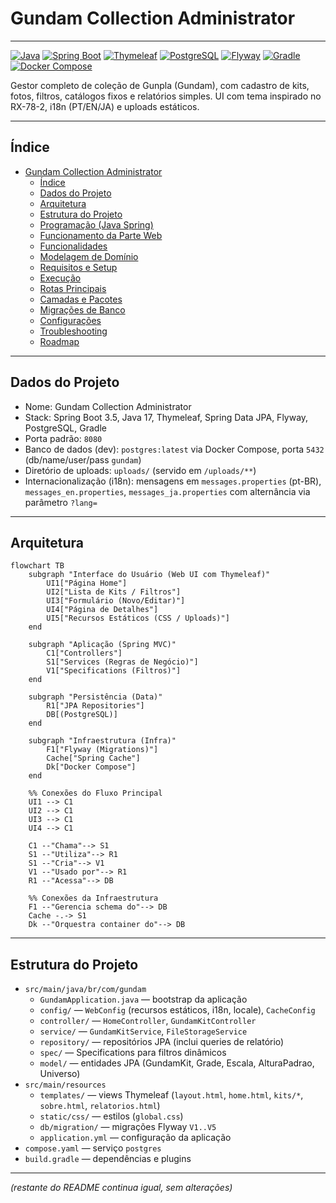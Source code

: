 # Gundam Collection Administrator

---

[![Java](https://img.shields.io/badge/Java-17-007396?logo=openjdk&logoColor=white)](https://adoptium.net)
[![Spring Boot](https://img.shields.io/badge/Spring%20Boot-3.5.x-6DB33F?logo=spring-boot&logoColor=white)](https://spring.io/projects/spring-boot)
[![Thymeleaf](https://img.shields.io/badge/Thymeleaf-3.x-005F0F?logo=thymeleaf&logoColor=white)](https://www.thymeleaf.org/)
[![PostgreSQL](https://img.shields.io/badge/PostgreSQL-17-336791?logo=postgresql&logoColor=white)](https://www.postgresql.org/)
[![Flyway](https://img.shields.io/badge/Flyway-11.x-CC0200?logo=flyway&logoColor=white)](https://flywaydb.org/)
[![Gradle](https://img.shields.io/badge/Gradle-8.x-02303A?logo=gradle&logoColor=white)](https://gradle.org/)
[![Docker Compose](https://img.shields.io/badge/Docker%20Compose-OK-2496ED?logo=docker&logoColor=white)](https://docs.docker.com/compose/)

Gestor completo de coleção de Gunpla (Gundam), com cadastro de kits, fotos, filtros, catálogos fixos e relatórios simples. UI com tema inspirado no RX-78-2, i18n (PT/EN/JA) e uploads estáticos.

---

## Índice

- [Gundam Collection Administrator](#gundam-collection-administrator)
  - [Índice](#índice)
  - [Dados do Projeto](#dados-do-projeto)
  - [Arquitetura](#arquitetura)
  - [Estrutura do Projeto](#estrutura-do-projeto)
  - [Programação (Java Spring)](#programação-java-spring)
  - [Funcionamento da Parte Web](#funcionamento-da-parte-web)
  - [Funcionalidades](#funcionalidades)
  - [Modelagem de Domínio](#modelagem-de-domínio)
  - [Requisitos e Setup](#requisitos-e-setup)
  - [Execução](#execução)
  - [Rotas Principais](#rotas-principais)
  - [Camadas e Pacotes](#camadas-e-pacotes)
  - [Migrações de Banco](#migrações-de-banco)
  - [Configurações](#configurações)
  - [Troubleshooting](#troubleshooting)
  - [Roadmap](#roadmap)

---

## Dados do Projeto

- Nome: Gundam Collection Administrator
- Stack: Spring Boot 3.5, Java 17, Thymeleaf, Spring Data JPA, Flyway, PostgreSQL, Gradle
- Porta padrão: `8080`
- Banco de dados (dev): `postgres:latest` via Docker Compose, porta `5432` (db/name/user/pass `gundam`)
- Diretório de uploads: `uploads/` (servido em `/uploads/**`)
- Internacionalização (i18n): mensagens em `messages.properties` (pt-BR), `messages_en.properties`, `messages_ja.properties` com alternância via parâmetro `?lang=`

---

## Arquitetura

```mermaid
flowchart TB
    subgraph "Interface do Usuário (Web UI com Thymeleaf)"
        UI1["Página Home"]
        UI2["Lista de Kits / Filtros"]
        UI3["Formulário (Novo/Editar)"]
        UI4["Página de Detalhes"]
        UI5["Recursos Estáticos (CSS / Uploads)"]
    end

    subgraph "Aplicação (Spring MVC)"
        C1["Controllers"]
        S1["Services (Regras de Negócio)"]
        V1["Specifications (Filtros)"]
    end

    subgraph "Persistência (Data)"
        R1["JPA Repositories"]
        DB[(PostgreSQL)]
    end

    subgraph "Infraestrutura (Infra)"
        F1["Flyway (Migrations)"]
        Cache["Spring Cache"]
        Dk["Docker Compose"]
    end

    %% Conexões do Fluxo Principal
    UI1 --> C1
    UI2 --> C1
    UI3 --> C1
    UI4 --> C1

    C1 --"Chama"--> S1
    S1 --"Utiliza"--> R1
    S1 --"Cria"--> V1
    V1 --"Usado por"--> R1
    R1 --"Acessa"--> DB

    %% Conexões da Infraestrutura
    F1 --"Gerencia schema do"--> DB
    Cache -.-> S1
    Dk --"Orquestra container do"--> DB
```

---

## Estrutura do Projeto

- `src/main/java/br/com/gundam`
  - `GundamApplication.java` — bootstrap da aplicação
  - `config/` — `WebConfig` (recursos estáticos, i18n, locale), `CacheConfig`
  - `controller/` — `HomeController`, `GundamKitController`
  - `service/` — `GundamKitService`, `FileStorageService`
  - `repository/` — repositórios JPA (inclui queries de relatório)
  - `spec/` — Specifications para filtros dinâmicos
  - `model/` — entidades JPA (GundamKit, Grade, Escala, AlturaPadrao, Universo)
- `src/main/resources`
  - `templates/` — views Thymeleaf (`layout.html`, `home.html`, `kits/*`, `sobre.html`, `relatorios.html`)
  - `static/css/` — estilos (`global.css`)
  - `db/migration/` — migrações Flyway `V1..V5`
  - `application.yml` — configuração da aplicação
- `compose.yaml` — serviço `postgres`
- `build.gradle` — dependências e plugins

---

*(restante do README continua igual, sem alterações)*
